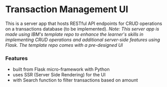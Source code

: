 # Transaction Management UI
This is a server app that hosts RESTful API endpoints for CRUD operations on a transactions database (to be implemented).
*Note: This server app is made using IBM's template repo to enhance the learner's skills in implementing CRUD operations and additional server-side features using Flask. The template repo comes with a pre-designed UI*

### Features
- built from Flask micro-framework with Python
- uses SSR (Server Side Rendering) for the UI
- with Search function to filter transactions based on amount
